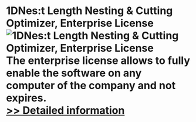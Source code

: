 # 1DNes:t Length Nesting & Cutting Optimizer, Enterprise License<br />![1DNes:t Length Nesting & Cutting Optimizer, Enterprise License](https://mycommerce.akamaized.net/api/pimages/P167653/BIG/167653.JPG)<br />The enterprise license allows to fully enable the software on any computer of the company and not expires.<br />[>> Detailed information](https://secure.shareit.com/shareit/product.html?productid=167653&affiliateid=200057808)